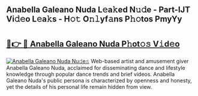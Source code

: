 ## Anabella Galeano Nuda L𝚎a𝚔ed N𝚞𝚍e - Part-IJT Vi𝚍𝚎o L𝚎a𝚔s - H𝚘𝚝 O𝚗𝚕yf𝚊ns P𝚑𝚘tos PmyYy

# <h2><a href="http://kfcfce.oniu.top/?m=Anabella+Galeano+Nuda">🔗👉 🔴 Anabella Galeano Nuda P𝚑ot𝚘𝚜 V𝚒d𝚎o</a></h2>

[![Anabella Galeano Nuda Nu𝚍e𝚜](https://i.imgur.com/0qMVB7G.gif)](http://kfcfce.oniu.top/?m=Anabella+Galeano+Nuda)
Web-based artist and amusement giver Anabella Galeano Nuda, acclaimed for disseminating dance and lifestyle knowledge through popular dance trends and brief videos. Anabella Galeano Nuda's public persona is characterized by openness and honesty, yet the details of his personal life remain hidden from view.  
